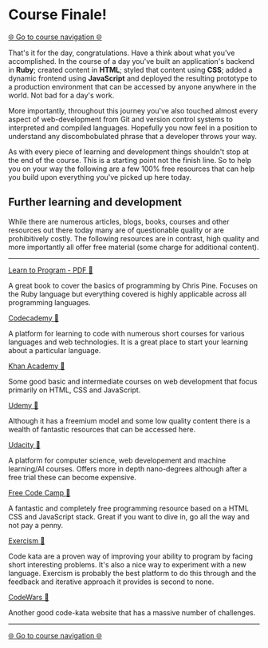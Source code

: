 Course Finale!
==========================

[:globe_with_meridians: Go to course navigation :globe_with_meridians:](./navigation.md)

That's it for the day, congratulations. Have a think about what you've accomplished. In the course of a day you've built an application's backend in **Ruby**; created content in **HTML**; styled that content using **CSS**; added a dynamic frontend using **JavaScript** and deployed the resulting prototype to a production environment that can be accessed by anyone anywhere in the world. Not bad for a day's work.

More importantly, throughout this journey you've also touched almost every aspect of web-development from Git and version control systems to interpreted and compiled languages. Hopefully you now feel in a position to understand any discombobulated phrase that a developer throws your way.

As with every piece of learning and development things shouldn't stop at the end of the course. This is a starting point not the finish line. So to help you on your way the following are a few 100% free resources that can help you build upon everything you've picked up here today.

Further learning and development
-------------------------------

While there are numerous articles, blogs, books, courses and other resources out there today many are of questionable quality or are prohibitively costly. The following resources are in contrast, high quality and more importantly all offer free material (some charge for additional content).

-------------------------------

[Learn to Program - PDF :link:](https://pine.fm/LearnToProgram/) 

A great book to cover the basics of programming by Chris Pine. Focuses on the Ruby language but everything covered is highly applicable across all programming languages.

[Codecademy :link:](http://www.codecademy.com/)

A platform for learning to code with numerous short courses for various languages and web technologies. It is a great place to start your learning about a particular language.

[Khan Academy :link:](https://www.khanacademy.org/)

Some good basic and intermediate courses on web development that focus primarily on HTML, CSS and JavaScript.

[Udemy :link:](https://www.udemy.com/)

Although it has a freemium model and some low quality content there is a wealth of fantastic resources that can be accessed here.

[Udacity :link:](https://www.udacity.com/)

A platform for computer science, web developement and machine learning/AI courses. Offers more in depth nano-degrees although after a free trial these can become expensive.

[Free Code Camp :link:](http://www.freecodecamp.com/)

A fantastic and completely free programming resource based on a HTML CSS and JavaScript stack. Great if you want to dive in, go all the way and not pay a penny.

[Exercism :link:](http://exercism.io/)

Code kata are a proven way of improving your ability to program by facing short interesting problems. It's also a nice way to experiment with a new language. Exercism is probably the best platform to do this through and the feedback and iterative approach it provides is second to none.

[CodeWars :link:](http://www.codewars.com/)

Another good code-kata website that has a massive number of challenges.

------------------------------

[:globe_with_meridians: Go to course navigation :globe_with_meridians:](./navigation.md)

